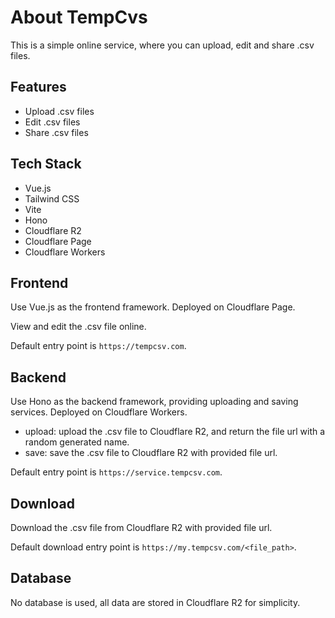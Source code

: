 # About TempCvs

This is a simple online service, where you can upload, edit and share .csv files.

## Features

- Upload .csv files
- Edit .csv files
- Share .csv files

## Tech Stack

- Vue.js
- Tailwind CSS
- Vite
- Hono
- Cloudflare R2
- Cloudflare Page
- Cloudflare Workers

## Frontend

Use Vue.js as the frontend framework. Deployed on Cloudflare Page.

View and edit the .csv file online.

Default entry point is `https://tempcsv.com`.

## Backend

Use Hono as the backend framework, providing uploading and saving services. Deployed on Cloudflare Workers.

- upload: upload the .csv file to Cloudflare R2, and return the file url with a random generated name.
- save: save the .csv file to Cloudflare R2 with provided file url.

Default entry point is `https://service.tempcsv.com`.

## Download

Download the .csv file from Cloudflare R2 with provided file url.

Default download entry point is `https://my.tempcsv.com/<file_path>`.

## Database

No database is used, all data are stored in Cloudflare R2 for simplicity.
